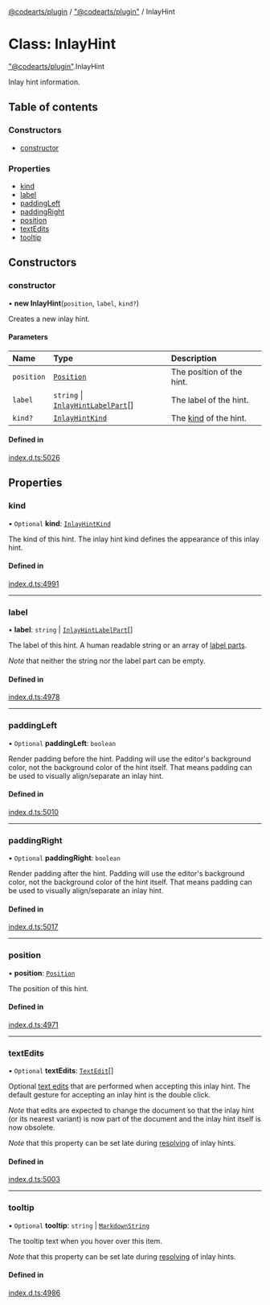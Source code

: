 [@codearts/plugin](../README.md) / ["@codearts/plugin"](../modules/_codearts_plugin_.md) / InlayHint

# Class: InlayHint

["@codearts/plugin"](../modules/_codearts_plugin_.md).InlayHint

Inlay hint information.

## Table of contents

### Constructors

- [constructor](codearts_plugin_.InlayHint.md#constructor)

### Properties

- [kind](codearts_plugin_.InlayHint.md#kind)
- [label](codearts_plugin_.InlayHint.md#label)
- [paddingLeft](codearts_plugin_.InlayHint.md#paddingleft)
- [paddingRight](codearts_plugin_.InlayHint.md#paddingright)
- [position](codearts_plugin_.InlayHint.md#position)
- [textEdits](codearts_plugin_.InlayHint.md#textedits)
- [tooltip](codearts_plugin_.InlayHint.md#tooltip)

## Constructors

### constructor

• **new InlayHint**(`position`, `label`, `kind?`)

Creates a new inlay hint.

#### Parameters

| Name | Type | Description |
| :------ | :------ | :------ |
| `position` | [`Position`](codearts_plugin_.Position.md) | The position of the hint. |
| `label` | `string` \| [`InlayHintLabelPart`](codearts_plugin_.InlayHintLabelPart.md)[] | The label of the hint. |
| `kind?` | [`InlayHintKind`](../enums/codearts_plugin_.InlayHintKind.md) | The [kind](../enums/codearts_plugin_.InlayHintKind.md) of the hint. |

#### Defined in

[index.d.ts:5026](https://github.com/xyz-fish/cloudide-plugin-api/blob/9927cd6/index.d.ts#L5026)

## Properties

### kind

• `Optional` **kind**: [`InlayHintKind`](../enums/codearts_plugin_.InlayHintKind.md)

The kind of this hint. The inlay hint kind defines the appearance of this inlay hint.

#### Defined in

[index.d.ts:4991](https://github.com/xyz-fish/cloudide-plugin-api/blob/9927cd6/index.d.ts#L4991)

___

### label

• **label**: `string` \| [`InlayHintLabelPart`](codearts_plugin_.InlayHintLabelPart.md)[]

The label of this hint. A human readable string or an array of [label parts](codearts_plugin_.InlayHintLabelPart.md).

*Note* that neither the string nor the label part can be empty.

#### Defined in

[index.d.ts:4978](https://github.com/xyz-fish/cloudide-plugin-api/blob/9927cd6/index.d.ts#L4978)

___

### paddingLeft

• `Optional` **paddingLeft**: `boolean`

Render padding before the hint. Padding will use the editor's background color,
not the background color of the hint itself. That means padding can be used to visually
align/separate an inlay hint.

#### Defined in

[index.d.ts:5010](https://github.com/xyz-fish/cloudide-plugin-api/blob/9927cd6/index.d.ts#L5010)

___

### paddingRight

• `Optional` **paddingRight**: `boolean`

Render padding after the hint. Padding will use the editor's background color,
not the background color of the hint itself. That means padding can be used to visually
align/separate an inlay hint.

#### Defined in

[index.d.ts:5017](https://github.com/xyz-fish/cloudide-plugin-api/blob/9927cd6/index.d.ts#L5017)

___

### position

• **position**: [`Position`](codearts_plugin_.Position.md)

The position of this hint.

#### Defined in

[index.d.ts:4971](https://github.com/xyz-fish/cloudide-plugin-api/blob/9927cd6/index.d.ts#L4971)

___

### textEdits

• `Optional` **textEdits**: [`TextEdit`](codearts_plugin_.TextEdit.md)[]

Optional [text edits](codearts_plugin_.TextEdit.md) that are performed when accepting this inlay hint. The default
gesture for accepting an inlay hint is the double click.

*Note* that edits are expected to change the document so that the inlay hint (or its nearest variant) is
now part of the document and the inlay hint itself is now obsolete.

*Note* that this property can be set late during
[resolving](../interfaces/codearts_plugin_.InlayHintsProvider.md#resolveinlayhint) of inlay hints.

#### Defined in

[index.d.ts:5003](https://github.com/xyz-fish/cloudide-plugin-api/blob/9927cd6/index.d.ts#L5003)

___

### tooltip

• `Optional` **tooltip**: `string` \| [`MarkdownString`](codearts_plugin_.MarkdownString.md)

The tooltip text when you hover over this item.

*Note* that this property can be set late during
[resolving](../interfaces/codearts_plugin_.InlayHintsProvider.md#resolveinlayhint) of inlay hints.

#### Defined in

[index.d.ts:4986](https://github.com/xyz-fish/cloudide-plugin-api/blob/9927cd6/index.d.ts#L4986)
